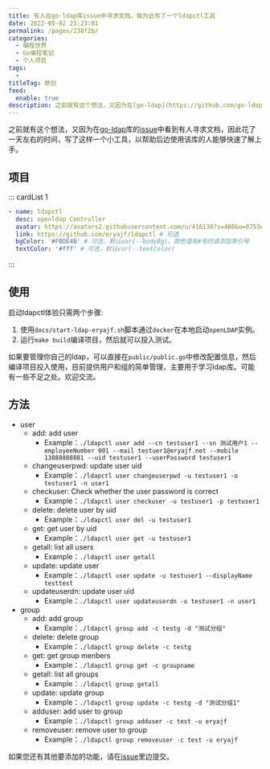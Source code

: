 ```yaml
---
title: 有人在go-ldap库issue中寻求文档，我为此写了一个ldapctl工具
date: 2022-05-02 23:23:01
permalink: /pages/238f2b/
categories:
  - 编程世界
  - Go编程笔记
  - 个人项目
tags:
  - 
titleTag: 原创
feed: 
  enable: true
description: 之前就有这个想法，又因为在[go-ldap](https://github.com/go-ldap/ldap)库的[issue](https://github.com/go-ldap/ldap/issues/200)中看到有人寻求文档，因此花了一天左右的时间，写了这样一个小工具，以帮助后边使用该库的人能够快速了解上手。
---
```



之前就有这个想法，又因为在[go-ldap](https://github.com/go-ldap/ldap)库的[issue](https://github.com/go-ldap/ldap/issues/200)中看到有人寻求文档，因此花了一天左右的时间，写了这样一个小工具，以帮助后边使用该库的人能够快速了解上手。


## 项目

::: cardList 1

```yaml
- name: ldapctl
  desc: openldap Controller
  avatar: https://avatars2.githubusercontent.com/u/416130?s=460&u=8753e86600e300a9811cdc539aa158deec2e2724&v=4 # 可选
  link: https://github.com/eryajf/ldapctl # 可选
  bgColor: '#FBDE4B' # 可选，默认var(--bodyBg)。颜色值有#号时请添加单引号
  textColor: '#fff' # 可选，默认var(--textColor)
```

:::

## 使用

启动ldapctl体验只需两个步骤: 

1. 使用`docs/start-ldap-eryajf.sh`脚本通过`docker`在本地启动`openLDAP`实例。
2. 运行`make build`编译项目，然后就可以投入测试。

如果要管理你自己的ldap，可以直接在`public/public.go`中修改配置信息，然后编译项目投入使用，目前提供用户和组的简单管理，主要用于学习ldap库。可能有一些不足之处。欢迎交流。

## 方法

-   user
    -   add: add user
        - Example：`./ldapctl user add --cn testuser1 --sn 测试用户1 --employeeNumber 001 --mail testuer1@eryajf.net --mobile 13888888881 --uid testuser1 --userPassword testuser1`
    -   changeuserpwd: update user uid
        - Example：`./ldapctl user changeuserpwd -u testuser1 -o testuser1 -n user1`
    -   checkuser: Check whether the user password is correct
        - Example：`./ldapctl user checkuser -u testuser1 -p testuser1`
    -   delete: delete user by uid
        - Example：`./ldapctl user del -u testuser1`
    -   get: get user by uid
        - Example：`./ldapctl user get -u testuser1`
    -   getall: list all users
        - Example：`./ldapctl user getall`
    -   update: update user
        - Example：`./ldapctl user update -u testuser1 --displayName testtest`
    -   updateuserdn: update user uid
        - Example：`./ldapctl user updateuserdn -o testuser1 -n user1`
-   group
    -   add: add group
        - Example：`./ldapctl group add -c testg -d "测试分组"`
    -   delete: delete group
        - Example：`./ldapctl group delete -c testg`
    -   get: get group menbers
        - Example：`./ldapctl group get -c groupname`
    -   getall: list all groups
        - Example：`./ldapctl group getall`
    -   update: update group
        - Example：`./ldapctl group update -c testg -d "测试分组1"`
    -   adduser: add user to group
        - Example：`./ldapctl group adduser -c test -u eryajf`
    -   removeuser: remove user to group
        - Example：`./ldapctl group removeuser -c test -u eryajf`

如果您还有其他要添加的功能，请在[issue](https://github.com/eryajf/ldapctl/issues)里边提交。